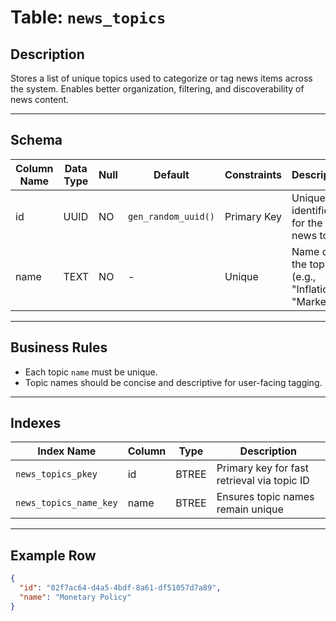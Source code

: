 # Table: `news_topics`

## Description

Stores a list of unique topics used to categorize or tag news items across the system. Enables better organization, filtering, and discoverability of news content.

---

## Schema

| Column Name | Data Type | Null | Default             | Constraints | Description                                      |
| ----------- | --------- | ---- | ------------------- | ----------- | ------------------------------------------------ |
| id          | UUID      | NO   | `gen_random_uuid()` | Primary Key | Unique identifier for the news topic             |
| name        | TEXT      | NO   | -                   | Unique      | Name of the topic (e.g., "Inflation", "Markets") |

---

## Business Rules

* Each topic `name` must be unique.
* Topic names should be concise and descriptive for user-facing tagging.

---

## Indexes

| Index Name             | Column | Type  | Description                                 |
| ---------------------- | ------ | ----- | ------------------------------------------- |
| `news_topics_pkey`     | id     | BTREE | Primary key for fast retrieval via topic ID |
| `news_topics_name_key` | name   | BTREE | Ensures topic names remain unique           |

---

## Example Row

```json
{
  "id": "02f7ac64-d4a5-4bdf-8a61-df51057d7a89",
  "name": "Monetary Policy"
}
```